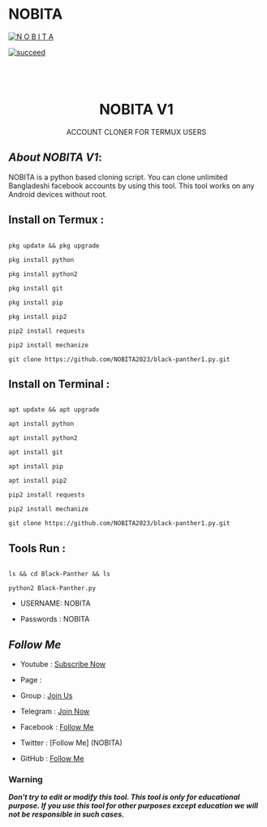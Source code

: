 # NOBITA

<p align="center">

<a href="https://github.com/NOBITA2023/black-panther1.py.git"><img title="N O B I T A " src="https://github-readme-stats.vercel.app/api?username=NOBITA&show_icons=true&include_all_commits=true&theme=chartreuse-dark&cache_seconds=3200"></a>

</p>

<p align="center">

<a href="#"><img title="succeed" src="https://img.shields.io/badge/deobfuscating-succeed-green?colorB=%23017e40&style=for-the-badge"></a>

</p>

<br/><br/>

<h1 align="center">NOBITA V1</h1>

<p align="center">      ACCOUNT CLONER FOR TERMUX USERS</p>

## ***About NOBITA V1***:

NOBITA is a python based cloning script. You can clone unlimited Bangladeshi facebook accounts by using this tool. This tool works on any Android devices without root.

## Install on Termux :

```

pkg update && pkg upgrade

pkg install python

pkg install python2

pkg install git

pkg install pip

pkg install pip2

pip2 install requests

pip2 install mechanize

git clone https://github.com/NOBITA2023/black-panther1.py.git

```

## Install on Terminal :

```

apt update && apt upgrade

apt install python

apt install python2

apt install git

apt install pip

apt install pip2

pip2 install requests

pip2 install mechanize

git clone https://github.com/NOBITA2023/black-panther1.py.git

```

## Tools Run :

```

ls && cd Black-Panther && ls

python2 Black-Panther.py 

```

*   USERNAME: NOBITA

*   Passwords : NOBITA

## ***Follow Me***

* Youtube : [Subscribe Now](https://youtube.com/channel/UCfxn7eRMAT_luYk0_sld-aA)

* Page : 

* Group : [Join Us](https://facebook.com/groups/1175388446323389/)

* Telegram : [Join Now](NOBITA)

* Facebook  : [Follow Me](https://www.facebook.com/nobeta.nobi.suke.33886305)

* Twitter : [Follow Me] (NOBITA)

* GitHub : [Follow Me](https://github.com/NOBITA2023/black-panther1.py.git)

### Warning

***Don't try to edit or modify this tool. This tool is only for educational purpose. If you use this tool for other purposes except education we will not be responsible in such cases.***
